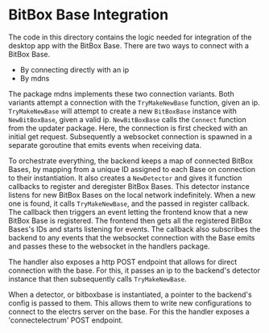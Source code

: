 # BitBox Base Integration

The code in this directory contains the logic needed for integration of the desktop app with the BitBox Base. There are two ways to connect with a BitBox Base.
- By connecting directly with an ip
- By mdns

The package mdns implements these two connection variants. Both variants attempt a connection with the `TryMakeNewBase` function, given an ip. `TryMakeNewBase` will attempt to create a new `BitBoxBase` instance with `NewBitBoxBase`, given a valid ip. `NewBitBoxBase` calls the `Connect` function from the updater package. Here, the connection is first checked with an initial get request. Subsequently a websocket connection is spawned in a separate goroutine that emits events when receiving data.

To orchestrate everything, the backend keeps a map of connected BitBox Bases, by mapping from a unique ID assigned to each Base on connection to their instantiation. It also creates a `NewDetector` and gives it function callbacks to register and deregister BitBox Bases. This detector instance listens for new BitBox Bases on the local network indefinitely. When a new one is found, it calls `TryMakeNewBase`, and the passed in register callback. The callback then triggers an event letting the frontend know that a new BitBox Base is registered. The frontend then gets all the registered BitBox Bases's IDs and starts listening for events. The callback also subscribes the backend to any events that the websocket connection with the Base emits and passes these to the websocket in the handlers package.

The handler also exposes a http POST endpoint that allows for direct connection with the base. For this, it passes an ip to the backend's detector instance that then subsequently calls `TryMakeNewBase`. 

When a detector, or bitboxbase is instantiated, a pointer to the backend's config is passed to them. This allows them to write new configurations to connect to the electrs server on the base. For this the handler exposes a 'connectelectrum' POST endpoint.
